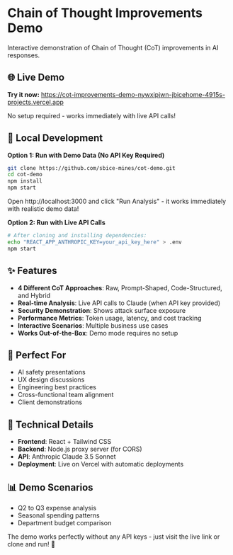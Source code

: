 # Chain of Thought Improvements Demo

Interactive demonstration of Chain of Thought (CoT) improvements in AI responses.

## 🌐 Live Demo

**Try it now:** https://cot-improvements-demo-nywxipjwn-jbicehome-4915s-projects.vercel.app

No setup required - works immediately with live API calls!

## 🚀 Local Development

**Option 1: Run with Demo Data (No API Key Required)**
```bash
git clone https://github.com/sbice-mines/cot-demo.git
cd cot-demo
npm install
npm start
```
Open http://localhost:3000 and click "Run Analysis" - it works immediately with realistic demo data!

**Option 2: Run with Live API Calls**
```bash
# After cloning and installing dependencies:
echo "REACT_APP_ANTHROPIC_KEY=your_api_key_here" > .env
npm start
```

## ✨ Features

- **4 Different CoT Approaches**: Raw, Prompt-Shaped, Code-Structured, and Hybrid
- **Real-time Analysis**: Live API calls to Claude (when API key provided)
- **Security Demonstration**: Shows attack surface exposure
- **Performance Metrics**: Token usage, latency, and cost tracking
- **Interactive Scenarios**: Multiple business use cases
- **Works Out-of-the-Box**: Demo mode requires no setup

## 🎯 Perfect For

- AI safety presentations
- UX design discussions  
- Engineering best practices
- Cross-functional team alignment
- Client demonstrations

## 🔧 Technical Details

- **Frontend**: React + Tailwind CSS
- **Backend**: Node.js proxy server (for CORS)
- **API**: Anthropic Claude 3.5 Sonnet
- **Deployment**: Live on Vercel with automatic deployments

## 📊 Demo Scenarios

- Q2 to Q3 expense analysis
- Seasonal spending patterns
- Department budget comparison

The demo works perfectly without any API keys - just visit the live link or clone and run! 🎉